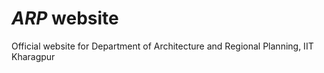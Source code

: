 # ___ARP___ website
Official website for Department of Architecture and Regional Planning, IIT Kharagpur

